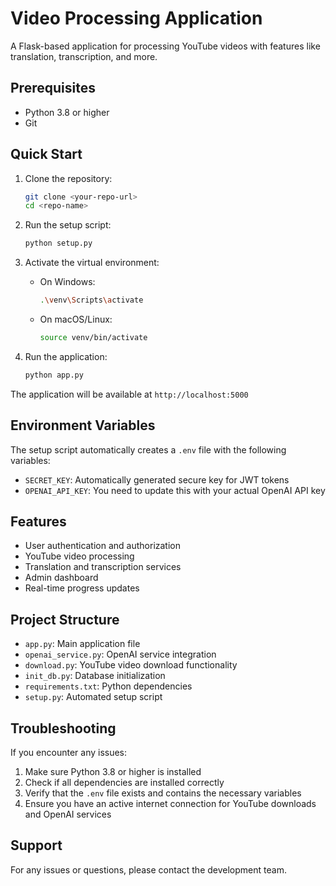 # Video Processing Application

A Flask-based application for processing YouTube videos with features like translation, transcription, and more.

## Prerequisites

- Python 3.8 or higher
- Git

## Quick Start

1. Clone the repository:
   ```bash
   git clone <your-repo-url>
   cd <repo-name>
   ```

2. Run the setup script:
   ```bash
   python setup.py
   ```

3. Activate the virtual environment:
   - On Windows:
     ```bash
     .\venv\Scripts\activate
     ```
   - On macOS/Linux:
     ```bash
     source venv/bin/activate
     ```

4. Run the application:
   ```bash
   python app.py
   ```

The application will be available at `http://localhost:5000`

## Environment Variables

The setup script automatically creates a `.env` file with the following variables:
- `SECRET_KEY`: Automatically generated secure key for JWT tokens
- `OPENAI_API_KEY`: You need to update this with your actual OpenAI API key

## Features

- User authentication and authorization
- YouTube video processing
- Translation and transcription services
- Admin dashboard
- Real-time progress updates

## Project Structure

- `app.py`: Main application file
- `openai_service.py`: OpenAI service integration
- `download.py`: YouTube video download functionality
- `init_db.py`: Database initialization
- `requirements.txt`: Python dependencies
- `setup.py`: Automated setup script

## Troubleshooting

If you encounter any issues:

1. Make sure Python 3.8 or higher is installed
2. Check if all dependencies are installed correctly
3. Verify that the `.env` file exists and contains the necessary variables
4. Ensure you have an active internet connection for YouTube downloads and OpenAI services

## Support

For any issues or questions, please contact the development team. 